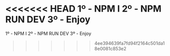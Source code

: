 <<<<<<< HEAD
1º - NPM I 2º - NPM RUN DEV 3º - Enjoy
=======
1º - NPM I
2º - NPM RUN DEV
3º - Enjoy
>>>>>>> 4ee394639fa7fd94f2164c501da18e0081c853e2
